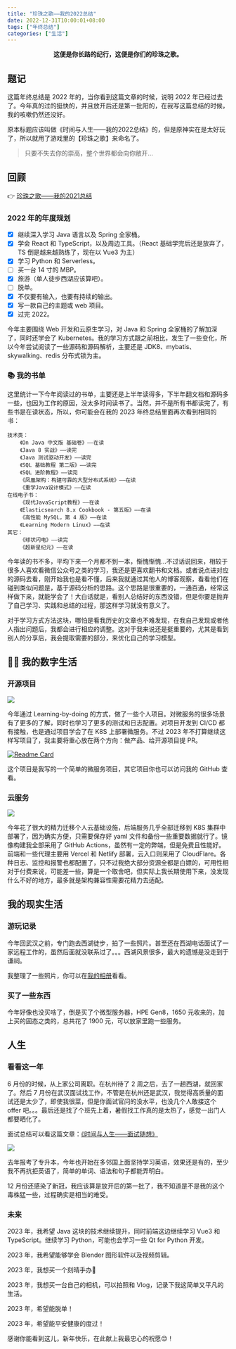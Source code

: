 ```yaml
---
title: "珍珠之歌——我的2022总结"
date: 2022-12-31T10:00:01+08:00
tags: ["年终总结"]
categories: ["生活"]
---
```

<center><B>这便是你长路的纪行，这便是你们的珍珠之歌。</B></center>

## 题记

这篇年终总结是 2022 年的，当你看到这篇文章的时候，说明 2022 年已经过去了。今年真的过的挺快的，并且放开后还是第一批阳的，在我写这篇总结的时候，我的咳嗽仍然还没好。

原本标题应该叫做《时间与人生——我的2022总结》的，但是原神实在是太好玩了，所以就用了游戏里的【珍珠之歌】来命名了。

> 只要不失去你的崇高，整个世界都会向你敞开...

## 回顾

👉 [珍珠之歌——我的2021总结](https://blog.besscroft.com/articles/2021/summary2021/)

### 2022 年的年度规划

- [x] 继续深入学习 Java 语言以及 Spring 全家桶。
- [x] 学会 React 和 TypeScript，以及周边工具。（React 基础学完后还是放弃了，TS 倒是越来越熟练了，现在以 Vue3 为主）
- [x] 学习 Python 和 Serverless。
- [ ] 买一台 14 寸的 MBP。
- [x] 旅游（单人徒步西湖应该算吧）。
- [ ] 脱单。
- [x] 不仅要有输入，也要有持续的输出。
- [x] 写一款自己的主题或 web 项目。
- [x] 过完 2022。

今年主要围绕 Web 开发和云原生学习，对 Java 和 Spring 全家桶的了解加深了，同时还学会了 Kubernetes。我的学习方式跟之前相比，发生了一些变化，所以今年尝试阅读了一些源码和源码解析，主要还是 JDK8、mybatis、skywalking、redis 分布式锁为主。

### 📚 我的书单

这里统计一下今年阅读过的书单，主要还是上半年读得多，下半年翻文档和源码多一些，也因为工作的原因，没太多时间读书了。当然，并不是所有书都读完了，有些书是在读状态，所以，你可能会在我的 2023 年终总结里面再次看到相同的书：

```
技术类：
	《On Java 中文版 基础卷》——在读
	《Java 8 实战》——读完
	《Java 测试驱动开发》——读完
	《SQL 基础教程 第二版》——读完
	《SQL 进阶教程》——读完
	《凤凰架构：构建可靠的大型分布式系统》——在读
	《重学Java设计模式》——在读
在线电子书：
	《现代JavaScript教程》——在读
	《Elasticsearch 8.x Cookbook - 第五版》——在读
	《高性能 MySQL，第 4 版》——在读
	《Learning Modern Linux》——在读
其它：
	《球状闪电》——读完
	《超新星纪元》——在读
```

今年读的书不多，平均下来一个月都不到一本，惭愧惭愧...不过话说回来，相较于很多人喜欢看微信公众号之类的学习，我还是更喜欢翻书和文档。或者说点进对应的源码去看，刚开始我也是看不懂，后来我就通过其他人的博客观察，看看他们在碰到类似问题是，基于源码分析的思路。这个思路是很重要的，一通百通，经常这样做下来，就能学会了！大白话就是，看别人总结好的东西没错，但是你要是抛弃了自己学习、实践和总结的过程，那这样学习就没有意义了。

对于学习方式方法这块，哪怕是看我历史的文章也不难发现，在我自己发现或者他人指出问题后，我都会进行相应的调整。这对于我来说还是挺重要的，尤其是看到别人的分享后，我会提取需要的部分，来优化自己的学习模型。


## 👨‍💻 我的数字生活

### 开源项目

![](/images/articles/2022/summary2022/001.png)

今年通过 Learning-by-doing 的方式，做了一些个人项目。对微服务的很多场景有了更多的了解，同时也学习了更多的测试和日志配置。对项目开发到 CI/CD 都有接触，也是通过项目学会了在 K8S 上部署微服务。不过 2023 年不打算继续这样写项目了，我主要将重心放在两个方向：做产品、给开源项目提 PR。

[![Readme Card](https://github-readme-stats.vercel.app/api/pin/?username=besscroft&repo=pisces-cloud)](https://github.com/besscroft/pisces-cloud)

这个项目是我写的一个简单的微服务项目，其它项目你也可以访问我的 GitHub 查看。

### 云服务

![](/images/articles/2022/summary2022/002.png)

今年花了很大的精力迁移个人云基础设施，后端服务几乎全部迁移到 K8S 集群中部署了，因为确实方便，只需要保存好 yaml 文件和备份一些重要数据就行了。镜像构建我全部采用了 GitHub Actions，虽然有一定的弊端，但是免费且性能好。前端和一些代理主要用 Vercel 和 Netlify 部署，云入口则采用了 CloudFlare。各种日志、监控和报警也都配置了，只不过我绝大部分资源全都是白嫖的，可用性相对于付费来说，可能差一些，算是一个取舍吧，但实际上我长期使用下来，没发现什么不好的地方，最多就是架构兼容性需要花精力去适配。

## 我的现实生活

### 游玩记录

今年回武汉之前，专门跑去西湖徒步，拍了一些照片。甚至还在西湖电话面试了一家远程工作的，虽然后面就没联系过了。。。西湖风景很多，最大的遗憾是没走到于谦祠。

我整理了一些照片，你可以在[我的相册](https://blog.besscroft.com/photos/)看看。


### 买了一些东西

今年好像也没买啥了，倒是买了个微型服务器，HPE Gen8，1650 元收来的，加上买的固态之类的，总共花了 1900 元，可以放家里跑一些服务。


## 人生


### 看看这一年

6 月份的时候，从上家公司离职。在杭州待了 2 周之后，去了一趟西湖，就回家了。然后 7 月份在武汉面试找工作，不管是在杭州还是武汉，我觉得高质量的面试还是太少了，即使我很菜，但是你面试官问的没水平，也没几个人敢接这个 offer 吧。。。最后还是找了个班先上着，暑假找工作真的是太热了，感觉一出门人都要晒化了。

面试总结可以看这篇文章：[《时间与人生——面试随想》](https://blog.besscroft.com/articles/2022/%E6%97%B6%E9%97%B4%E4%B8%8E%E4%BA%BA%E7%94%9F%E9%9D%A2%E8%AF%95%E9%9A%8F%E6%83%B3/)

![](/images/articles/2022/summary2022/003.png)

去年报考了专升本，今年也开始在多邻国上面坚持学习英语，效果还是有的，至少我不再抗拒英语了，简单的单词、语法和句子都能弄明白。

12 月份还感染了新冠，我应该算是放开后的第一批了，我不知道是不是我的这个毒株猛一些，过程确实是相当的难受。


### 未来

2023 年，我希望 Java 这块的技术继续提升，同时前端这边继续学习 Vue3 和 TypeScript。继续学习 Python，可能也会学习一些 Qt for Python 开发。

2023 年，我希望能够学会 Blender 图形软件以及视频剪辑。

2023 年，我想买一个刻晴手办🙂

2023 年，我想买一台自己的相机，可以拍照和 Vlog，记录下我这简单又平凡的生活。

2023 年，希望能脱单！

2023 年，希望能平安健康的度过！

感谢你能看到这儿，新年快乐，在此献上我最忠心的祝愿😊！
